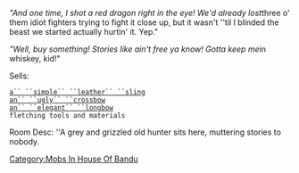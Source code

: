 *"And one time, I shot a red dragon right in the eye! We'd already
lost*three o' them idiot fighters trying to fight it close up, but it
wasn't ''til I blinded the beast we started actually hurtin' it. Yep."

*"Well, buy something! Stories like ain't free ya know! Gotta keep me*in
whiskey, kid!"

Sells:

[`a`` ``simple`` ``leather`` ``sling`](Sling.md "wikilink")  
[`an`` ``ugly`` ``crossbow`](Ugly_Crossbow.md "wikilink")  
[`an`` ``elegant`` ``longbow`](Elegant_Longbow.md "wikilink")  
`fletching tools and materials`

Room Desc: ''A grey and grizzled old hunter sits here, muttering stories
to nobody.  

[Category:Mobs In House Of
Bandu](Category:Mobs_In_House_Of_Bandu "wikilink")
